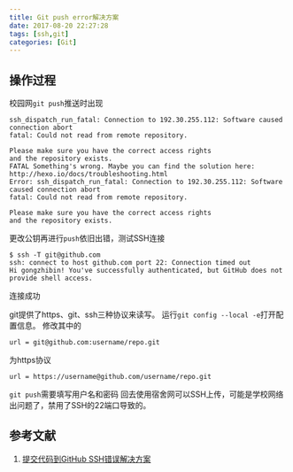 ```yaml
---
title: Git push error解决方案
date: 2017-08-20 22:27:28
tags: [ssh,git]
categories: [Git]
---
```


## 操作过程
校园网`git push`推送时出现
```
ssh_dispatch_run_fatal: Connection to 192.30.255.112: Software caused connection abort
fatal: Could not read from remote repository.

Please make sure you have the correct access rights
and the repository exists.
FATAL Something's wrong. Maybe you can find the solution here: http://hexo.io/docs/troubleshooting.html
Error: ssh_dispatch_run_fatal: Connection to 192.30.255.112: Software caused connection abort
fatal: Could not read from remote repository.

Please make sure you have the correct access rights
and the repository exists.
```
更改公钥再进行`push`依旧出错，测试SSH连接
```
$ ssh -T git@github.com
ssh: connect to host github.com port 22: Connection timed out
Hi gongzhibin! You've successfully authenticated, but GitHub does not provide shell access.
```
连接成功

git提供了https、git、ssh三种协议来读写。
运行`git config --local -e`打开配置信息。
修改其中的
```
url = git@github.com:username/repo.git
```
为https协议
```
url = https://username@github.com/username/repo.git
```
`git push`需要填写用户名和密码
回去使用宿舍网可以SSH上传，可能是学校网络出问题了，禁用了SSH的22端口导致的。


## 参考文献
1. [提交代码到GitHub SSH错误解决方案](http://www.shenyanchao.cn/blog/2013/09/16/git-ssh-connection/)